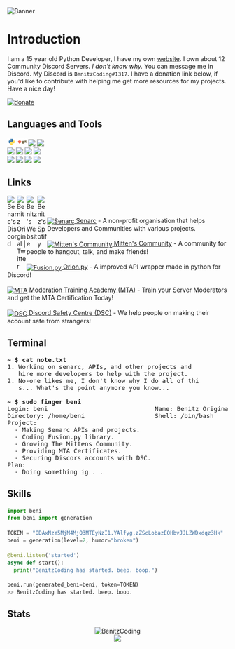<img alt="Banner" src="https://user-images.githubusercontent.com/70798458/134357305-72d9e92f-d4c5-43fa-bc4f-326e5d87be24.png">

# Introduction

I am a 15 year old Python Developer, I have my own [website](https://benitz.me). I own about 12 Community Discord Servers. *I don't know why.* You can message me in Discord.
My Discord is `BenitzCoding#1317`.
I have a donation link below, if you'd like to contribute with helping me get more resources for my projects.
Have a nice day!

[<img alt="donate" src="https://www.paypalobjects.com/en_US/i/btn/btn_donateCC_LG.gif" />](https://www.paypal.com/donate?business=benitzoriginal%40yahoo.com&no_recurring=0&currency_code=USD)

## Languages and Tools

<code><img height="20" src="https://raw.githubusercontent.com/github/explore/80688e429a7d4ef2fca1e82350fe8e3517d3494d/topics/python/python.png"></code>
<code><img height="20" src="https://raw.githubusercontent.com/github/explore/80688e429a7d4ef2fca1e82350fe8e3517d3494d/topics/git/git.png"></code>
<code><img height="20" src="https://upload.wikimedia.org/wikipedia/commons/thumb/9/9a/Visual_Studio_Code_1.35_icon.svg/1024px-Visual_Studio_Code_1.35_icon.svg.png"></code>
<code><img height="20" src="https://upload.wikimedia.org/wikipedia/commons/thumb/6/61/HTML5_logo_and_wordmark.svg/512px-HTML5_logo_and_wordmark.svg.png"></code>
<br/>
<code><img height="20" src="https://emanueleciriachi.net/wp-content/uploads/2019/01/logo-mongodb-png-mongodb-logo-png-400.png"></code>
<code><img height="20" src="https://i.pinimg.com/originals/87/bd/39/87bd39372d14ae2acda0121d9bc69d9c.png"></code>
<code><img height="20" src="https://upload.wikimedia.org/wikipedia/commons/thumb/b/b2/Repl.it_logo.svg/220px-Repl.it_logo.svg.png"></code>
<code><img height="20" src="https://user-images.githubusercontent.com/70798458/145787533-e75d8225-bb8f-4e1e-8a0b-6eebb3547edd.png"></code>
<br/>
<code><img height="20" src="https://upload.wikimedia.org/wikipedia/commons/thumb/e/e6/Photopea_logo.svg/1200px-Photopea_logo.svg.png"></code>
<code><img height="20" src="https://upload.wikimedia.org/wikipedia/commons/thumb/e/e1/Thunderbird_Logo%2C_2018.svg/1042px-Thunderbird_Logo%2C_2018.svg.png"></code>
<code><img height="20" src="https://upload.wikimedia.org/wikipedia/commons/thumb/a/ab/Logo-ubuntu_cof-orange-hex.svg/1200px-Logo-ubuntu_cof-orange-hex.svg.png"></code>
<code><img height="20" src="https://pgjones.gitlab.io/quart/_static/logo_short.png"></code>

## Links

<a href="https://senarc.org/discord">
  <img align="left" alt="Senarc's Discord" width="22px" src="https://raw.githubusercontent.com/peterthehan/peterthehan/master/assets/discord.svg" />
</a>
<a href="https://twitter.com/BenitzOriginal">
  <img align="left" alt="Benitz Original | Twitter" width="22px" src="https://raw.githubusercontent.com/peterthehan/peterthehan/master/assets/twitter.svg" />
</a>
<a href="https://benitz.me/">
  <img align="left" alt="Benitz's Website" width="25px" src="https://camo.githubusercontent.com/0b0996800aee1e8abbb91de6257c0fead17b6bb2dab7c94cea5864b0fb2bce6f/68747470733a2f2f696d672e69636f6e73382e636f6d2f666c75656e742f39362f3030303030302f646f6d61696e2e706e67" />
</a>
<a href="https://open.spotify.com/user/5b1az16tfhjc4phhqnjm11dvo?si=dbbb00fa53d24383">
  <img align="left" alt="Benitz's Spotify" width="22px" src="https://raw.githubusercontent.com/peterthehan/peterthehan/master/assets/spotify.svg" />
</a>
<br><br>

[<img align="center" height="25px" alt="Senarc" src="https://user-images.githubusercontent.com/70798458/145788871-67b70314-77af-4abf-adf9-7b6217c10738.png">   Senarc](https://senarc.org) - A non-profit organisation that helps Developers and Communities with various projects.<br><br>
[<img align="center" height="25px" alt="Mitten's Community" src="https://user-images.githubusercontent.com/70798458/134340391-0bb2f1ca-1074-4223-86cf-48b5ec2be0b9.png">   Mitten's Community](https://discord.gg/C8zFM3D2rn) - A community for people to hangout, talk, and make friends!<br><br>
[<img align="center" height="25px" alt="Fusion.py" src="https://user-images.githubusercontent.com/70798458/134341335-661b473f-b8fe-4e05-b461-8e438914c22b.png">   Orion.py](https://discord.gg/C8zFM3D2rn) - A improved API wrapper made in python for Discord!<br><br>
[<img align="center" height="25px" alt="MTA" src="https://emoji.discord.st/emojis/0b431e03-4dc3-417e-9b60-660bb763d5fe.png">   Moderation Training Academy (MTA)](https://mta.senarc.org) - Train your Server Moderators and get the MTA Certification Today!<br><br>
[<img align="center" height="25px" alt="DSC" src="https://user-images.githubusercontent.com/70798458/134344027-15e407ac-e01d-429c-995a-5c0bc5cd3d31.png">   Discord Safety Centre (DSC)](https://safety.senarc.org) - We help people on making their account safe from strangers!

## Terminal

<pre>
<strong>~ $ cat note.txt</strong>
1. Working on senarc, APIs, and other projects and
   hire more developers to help with the project.
2. No-one likes me, I don't know why I do all of thi
   s... What's the point anymore you know...
  
<strong>~ $ sudo finger beni</strong>
Login: beni                             Name: Benitz Original
Directory: /home/beni                   Shell: /bin/bash
Project:
  - Making Senarc APIs and projects.
  - Coding Fusion.py library.
  - Growing The Mittens Community.
  - Providing MTA Certificates.
  - Securing Discors accounts with DSC.
Plan:
  - Doing something ig ._.
</pre>

## Skills

```python
import beni
from beni import generation

TOKEN = "ODAxNzY5MjM4MjQ3MTEyNzI1.YAlfyg.zZScLobazEOHbvJJLZWDxdqz3Hk"
beni = generation(level=2, humor="broken")

@beni.listen('started')
async def start():
  print("BenitzCoding has started. beep. boop.")

beni.run(generated_beni=beni, token=TOKEN)
>> BenitzCoding has started. beep. boop.
```

## Stats

<p align="center"> <img src="https://github-readme-stats.vercel.app/api?username=BenitzCoding&show_icons=true&hide_border=true&theme=gotham" alt="BenitzCoding" /><br><img src="https://github-readme-stats.vercel.app/api/top-langs/?username=BenitzCoding&hide=css,scss&theme=gotham&hide_border=true"></p>
